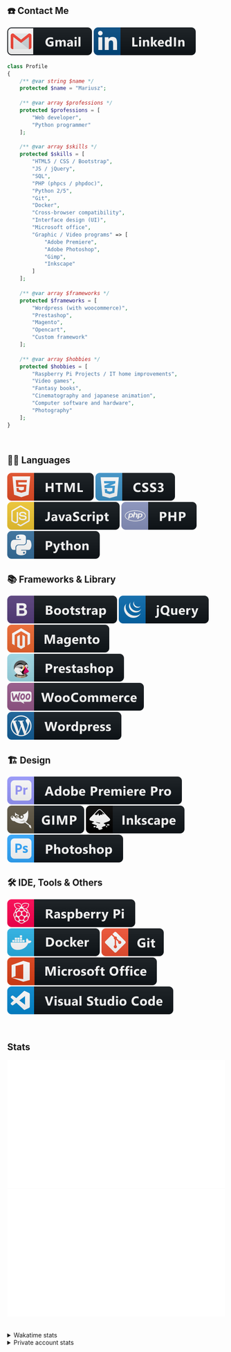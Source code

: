 ## :phone: Contact Me
<p align="left">
  
  [![Gmail](badges/gmail.svg)](mailto:mariusz.panek.dev@gmail.com)
  [![LinkedIn](badges/linkedin.svg)](https://linkedin.com/in/mariusz-panek-224a1b257)

</p>



```php
class Profile
{
    /** @var string $name */
    protected $name = "Mariusz";

    /** @var array $professions */
    protected $professions = [
        "Web developer",
        "Python programmer"
    ];

    /** @var array $skills */
    protected $skills = [
        "HTML5 / CSS / Bootstrap",
        "JS / jQuery",
        "SQL",
        "PHP (phpcs / phpdoc)",
        "Python 2/5",
        "Git",
        "Docker",
        "Cross-browser compatibility",
        "Interface design (UI)",
        "Microsoft office",
        "Graphic / Video programs" => [
            "Adobe Premiere",
            "Adobe Photoshop",
            "Gimp",
            "Inkscape"
        ]
    ];

    /** @var array $frameworks */
    protected $frameworks = [
        "Wordpress (with woocommerce)",
        "Prestashop",
        "Magento",
        "Opencart",
        "Custom framework"
    ];

    /** @var array $hobbies */
    protected $hobbies = [
        "Raspberry Pi Projects / IT home improvements",
        "Video games",
        "Fantasy books",
        "Cinematography and japanese animation",
        "Computer software and hardware",
        "Photography"
    ];
}
```

<br />

## :man_technologist: Languages

<p align="left">
  <picture>
    <img alt="" src="badges/html.svg">
  </picture>
  <picture>
    <img alt="" src="badges/css3.svg">
  </picture>
  <picture>
    <img alt="" src="badges/js.svg">
  </picture>
  <picture>
    <img alt="" src="badges/php.svg">
  </picture>
  <picture>
    <img alt="" src="badges/python.svg">
  </picture>
</p>

## :books: Frameworks & Library

<p align="left">
  <picture>
    <img alt="" src="badges/bootstrap.svg">
  </picture>
  <picture>
    <img alt="" src="badges/jquery.svg">
  </picture>
  <picture>
    <img alt="" src="badges/Magento.svg">
  </picture>
  <picture>
    <img alt="" src="badges/prestashop.svg">
  </picture>
  <picture>
    <img alt="" src="badges/woocommerce.svg">
  </picture>
  <picture>
    <img alt="" src="badges/wordpress.svg">
  </picture>
</p>

## :building_construction: Design

<p align="left">
  <picture>
    <img alt="" src="badges/adobepremierepro.svg">
  </picture>
  <picture>
    <img alt="" src="badges/gimp2.svg">
  </picture>
  <picture>
    <img alt="" src="badges/Inkscape.svg">
  </picture>
  <picture>
    <img alt="" src="badges/Photoshop.svg">
  </picture>
</p>

## :hammer_and_wrench: IDE, Tools & Others

<p align="left">
  <picture>
    <img alt="" src="badges/ raspberrypi.svg">
  </picture>
  <picture>
    <img alt="" src="badges/docker.svg">
  </picture>
  <picture>
    <img alt="" src="badges/git.svg">
  </picture>
  <picture>
    <img alt="" src="badges/office_365.svg">
  </picture>
  <picture>
    <img alt="" src="badges/visualstudio_code.svg">
  </picture>
</p>

<br />

## Stats
![](https://raw.githubusercontent.com/MPProgrammer/MPProgrammer/master/stats/overview.svg#gh-dark-mode-only)
![](https://raw.githubusercontent.com/MPProgrammer/MPProgrammer/master/stats/languages.svg#gh-dark-mode-only)

<br />

<details>
  <summary>Wakatime stats</summary>
  <br />
  
  [![wakatime](https://wakatime.com/badge/user/330c29dd-88b8-4dee-b1dd-ed4d577061ee.svg)](https://wakatime.com/@330c29dd-88b8-4dee-b1dd-ed4d577061ee)
    
  [![willianrod's wakatime stats](https://github-readme-stats.vercel.app/api/wakatime?username=MPProgrammer&v=3)](https://github.com/anuraghazra/github-readme-stats)
    
</details>

<details>
  <summary>Private account stats</summary>
  <br />
  
  ![](https://raw.githubusercontent.com/Kirri777/Kirri777/master/stats/overview.svg#gh-dark-mode-only)
  ![](https://raw.githubusercontent.com/Kirri777/Kirri777/master/stats/languages.svg#gh-dark-mode-only)
</details>

